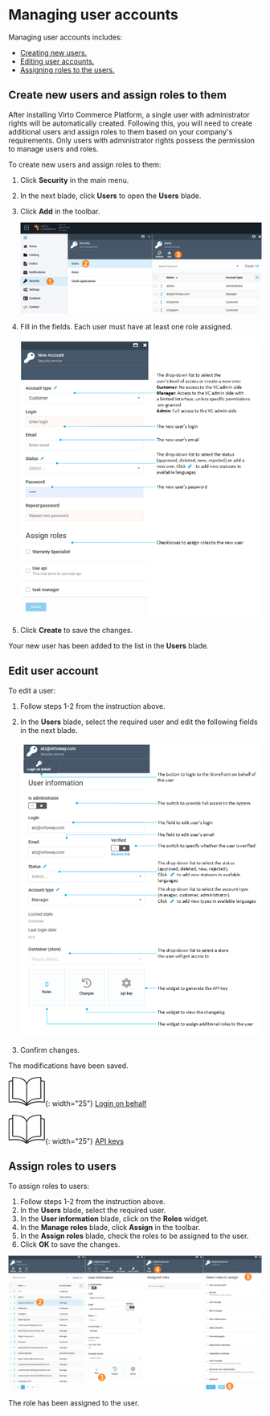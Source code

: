 ﻿# Managing user accounts

Managing user accounts includes:

* [Creating new users.](managing-users.md#create-new-user)
* [Editing user accounts.](managing-users.md#edit-user-account)
* [Assigning roles to the users.](managing-users.md#assign-roles-to-users)

## Create new users and assign roles to them

After installing Virto Commerce Platform, a single user with administrator rights will be automatically created. Following this, you will need to create additional users and assign roles to them based on your company's requirements. Only users with administrator rights possess the permission to manage users and roles.

To create new users and assign roles to them:

1. Click **Security** in the main menu.
1. In the next blade, click **Users** to open the **Users** blade.
1. Click **Add** in the toolbar.

	![Path](media/add-user-path.png)

1. Fill in the fields. Each user must have at least one role assigned.

	![New user](media/new-account-screen.png)

1. Click **Create** to save the changes.

Your new user has been added to the list in the **Users** blade.

## Edit user account

To edit a user:

1. Follow steps 1-2 from the instruction above.
1. In the **Users** blade, select the required user and edit the following fields in the next blade. 

	![Managing user details](media/managing-user-details.png)

1. Confirm changes.

The modifications have been saved.

![Readmore](media/readmore.png){: width="25"} [Login on behalf](login-on-behalf.md)

![Readmore](media/readmore.png){: width="25"} [API keys](api-key.md)

## Assign roles to users

To assign roles to users:

1. Follow steps 1-2 from the instruction above.
1. In the **Users** blade, select the required user.
1. In the **User information** blade, click on the **Roles** widget.
1. In the **Manage roles** blade, click **Assign** in the toolbar.
1. In the **Assign roles** blade, check the roles to be assigned to the user.
1. Click **OK** to save the changes.

![path](media/assigning-roles-path.png)

The role has been assigned to the user.

